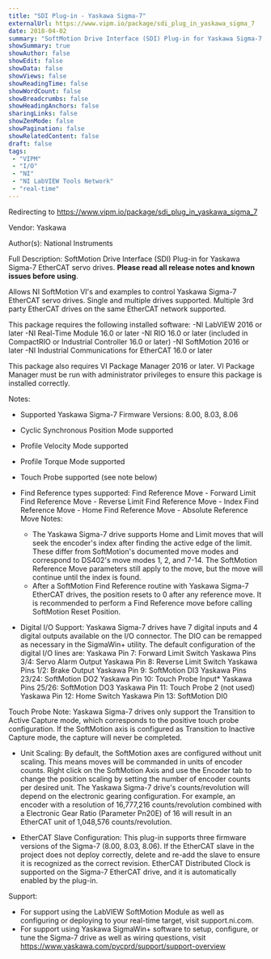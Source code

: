```yaml
---
title: "SDI Plug-in - Yaskawa Sigma-7"
externalUrl: https://www.vipm.io/package/sdi_plug_in_yaskawa_sigma_7
date: 2018-04-02
summary: "SoftMotion Drive Interface (SDI) Plug-in for Yaskawa Sigma-7 servo drives."
showSummary: true
showAuthor: false
showEdit: false
showData: false
showViews: false
showReadingTime: false
showWordCount: false
showBreadcrumbs: false
showHeadingAnchors: false
sharingLinks: false
showZenMode: false
showPagination: false
showRelatedContent: false
draft: false
tags:
 - "VIPM"
 - "I/O"
 - "NI"
 - "NI LabVIEW Tools Network"
 - "real-time"
---
```


Redirecting to https://www.vipm.io/package/sdi_plug_in_yaskawa_sigma_7

Vendor: Yaskawa

Author(s): National Instruments
 
Full Description:
SoftMotion Drive Interface (SDI) Plug-in for Yaskawa Sigma-7 EtherCAT servo drives. **Please read all release notes and known issues before using**.

Allows NI SoftMotion VI's and examples to control Yaskawa Sigma-7 EtherCAT servo drives. Single and multiple drives supported. Multiple 3rd party EtherCAT drives on the same EtherCAT network supported.

This package requires the following installed software:
-NI LabVIEW 2016 or later
-NI Real-Time Module 16.0 or later
-NI RIO 16.0 or later (included in CompactRIO or Industrial Controller 16.0 or later)
-NI SoftMotion 2016 or later
-NI Industrial Communications for EtherCAT 16.0 or later

This package also requires VI Package Manager 2016 or later.
VI Package Manager must be run with administrator privileges to ensure this package is installed correctly.

Notes:
- Supported Yaskawa Sigma-7 Firmware Versions: 8.00, 8.03, 8.06
- Cyclic Synchronous Position Mode supported
- Profile Velocity Mode supported
- Profile Torque Mode supported
- Touch Probe supported (see note below)
- Find Reference types supported:
  Find Reference Move - Forward Limit
  Find Reference Move - Reverse Limit
  Find Reference Move - Index
  Find Reference Move - Home
  Find Reference Move - Absolute
  Reference Move Notes:
  - The Yaskawa Sigma-7 drive supports Home and Limit moves that will seek the encoder's index after finding the active edge of the limit. These differ from SoftMotion's documented move modes and correspond to DS402's move modes 1, 2, and 7-14. The SoftMotion Reference Move parameters still apply to the move, but the move will continue until the index is found.
  - After a SoftMotion Find Reference routine with Yaskawa Sigma-7 EtherCAT drives, the position resets to 0 after any reference move. It is recommended to perform a Find Reference move before calling SoftMotion Reset Position.

- Digital I/O Support:
Yaskawa Sigma-7 drives have 7 digital inputs and 4 digital outputs available on the I/O connector. The DIO can be remapped as necessary in the SigmaWin+ utility. The default configuration of the digital I/O lines are:
Yaskawa Pin 7: Forward Limit Switch                         Yaskawa Pins 3/4: Servo Alarm Output
Yaskawa Pin 8: Reverse Limit Switch	                        Yaskawa Pins 1/2: Brake Output
Yaskawa Pin 9: SoftMotion DI3		                                Yaskawa Pins 23/24: SoftMotion DO2
Yaskawa Pin 10: Touch Probe Input* 	                      Yaskawa Pins 25/26: SoftMotion DO3
Yaskawa Pin 11: Touch Probe 2 (not used)
Yaskawa Pin 12: Home Switch
Yaskawa Pin 13: SoftMotion DI0

Touch Probe Note: Yaskawa Sigma-7 drives only support the Transition to Active Capture mode, which corresponds to the positive touch probe configuration. If the SoftMotion axis is configured as Transition to Inactive Capture mode, the capture will never be completed.

- Unit Scaling:
By default, the SoftMotion axes are configured without unit scaling. This means moves will be commanded in units of encoder counts. Right click on the SoftMotion Axis and use the Encoder tab to change the position scaling by setting the number of encoder counts per desired unit.
The Yaskawa Sigma-7 drive's counts/revolution will depend on the electronic gearing configuration. For example, an encoder with a resolution of 16,777,216 counts/revolution combined with a Electronic Gear Ratio (Parameter Pn20E) of 16 will result in an EtherCAT unit of 1,048,576 counts/revolution.

- EtherCAT Slave Configuration:
This plug-in supports three firmware versions of the Sigma-7 (8.00, 8.03, 8.06). If the EtherCAT slave in the project does not deploy correctly, delete and re-add the slave to ensure it is recognized as the correct revision.
EtherCAT Distributed Clock is supported on the Sigma-7 EtherCAT drive, and it is automatically enabled by the plug-in. 

Support:
- For support using the LabVIEW SoftMotion Module as well as configuring or deploying to your real-time target, visit support.ni.com.
- For support using Yaskawa SigmaWin+ software to setup, configure, or tune the Sigma-7 drive as well as wiring questions, visit https://www.yaskawa.com/pycprd/support/support-overview